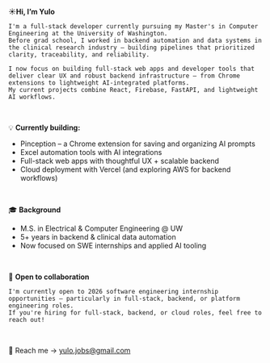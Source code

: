  ☀️**Hi, I’m Yulo** 

    I'm a full-stack developer currently pursuing my Master's in Computer Engineering at the University of Washington.  
    Before grad school, I worked in backend automation and data systems in the clinical research industry — building pipelines that prioritized clarity, traceability, and reliability.
    
    I now focus on building full-stack web apps and developer tools that deliver clear UX and robust backend infrastructure — from Chrome extensions to lightweight AI-integrated platforms. 
    My current projects combine React, Firebase, FastAPI, and lightweight AI workflows.
<br>

💡 **Currently building:**

- Pinception – a Chrome extension for saving and organizing AI prompts  
- Excel automation tools with AI integrations  
- Full-stack web apps with thoughtful UX + scalable backend  
- Cloud deployment with Vercel (and exploring AWS for backend workflows)
<br>

🎓 **Background**

- M.S. in Electrical & Computer Engineering @ UW  
- 5+ years in backend & clinical data automation 
- Now focused on SWE internships and applied AI tooling
<br>

🫶 **Open to collaboration**

    I'm currently open to 2026 software engineering internship opportunities — particularly in full-stack, backend, or platform engineering roles.
    If you're hiring for full-stack, backend, or cloud roles, feel free to reach out!
<br>

🌱 Reach me → [yulo.jobs@gmail.com](mailto:yulo.jobs@gmail.com)  
